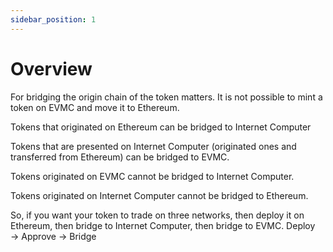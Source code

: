 ```yaml
---
sidebar_position: 1
---
```


# Overview

For bridging the origin chain of the token matters. It is not possible to mint a token on EVMC and move it to Ethereum.

Tokens that originated on Ethereum can be bridged to Internet Computer

Tokens that are presented on Internet Computer (originated ones and transferred from Ethereum) can be bridged to EVMC.

Tokens originated on EVMC cannot be bridged to Internet Computer.

Tokens originated on Internet Computer cannot be bridged to Ethereum.

So, if you want your token to trade on three networks, then deploy it on Ethereum, then bridge to Internet Computer,
then bridge to EVMC. Deploy → Approve → Bridge
